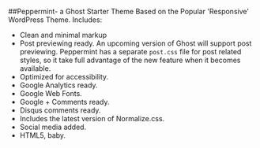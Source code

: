 ##Peppermint- a Ghost Starter Theme Based on the Popular 'Responsive' WordPress Theme.
 Includes:
 
 * Clean and minimal markup
 * Post previewing ready. An upcoming version of Ghost will support post previewing. Peppermint has a separate <code>post.css</code> file for post related styles, so it take full advantage of the new feature when it becomes available.
 * Optimized for accessibility.
 * Google Analytics ready.
 * Google Web Fonts.
 * Google + Comments ready.
 * Disqus comments ready.
 * Includes the latest version of Normalize.css.
 * Social media added.
 * HTML5, baby.
